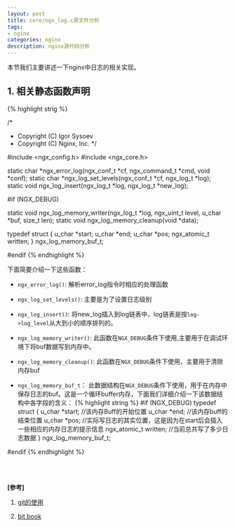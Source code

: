 ```yaml
---
layout: post
title: core/ngx_log.c源文件分析
tags:
- nginx
categories: nginx
description: nginx源代码分析
---
```



本节我们主要讲述一下nginx中日志的相关实现。


<!-- more -->


## 1. 相关静态函数声明
{% highlight strig %}

/*
 * Copyright (C) Igor Sysoev
 * Copyright (C) Nginx, Inc.
 */


#include <ngx_config.h>
#include <ngx_core.h>


static char *ngx_error_log(ngx_conf_t *cf, ngx_command_t *cmd, void *conf);
static char *ngx_log_set_levels(ngx_conf_t *cf, ngx_log_t *log);
static void ngx_log_insert(ngx_log_t *log, ngx_log_t *new_log);


#if (NGX_DEBUG)

static void ngx_log_memory_writer(ngx_log_t *log, ngx_uint_t level,
    u_char *buf, size_t len);
static void ngx_log_memory_cleanup(void *data);


typedef struct {
    u_char        *start;
    u_char        *end;
    u_char        *pos;
    ngx_atomic_t   written;
} ngx_log_memory_buf_t;

#endif
{% endhighlight %}

下面简要介绍一下这些函数：

* ```ngx_error_log()```: 解析error_log指令时相应的处理函数

* ```ngx_log_set_levels()```: 主要是为了设置日志级别

* ```ngx_log_insert()```: 将new_log插入到log链表中，log链表是按```log->log_level```从大到小的顺序排列的。

* ```ngx_log_memory_writer()```: 此函数在```NGX_DEBUG```条件下使用,主要用于在调试环境下将buf数据写到内存中。

* ```ngx_log_memory_cleanup()```: 此函数在```NGX_DEBUG```条件下使用，主要用于清除内存buf

* ```ngx_log_memory_buf_t```： 此数据结构在```NGX_DEBUG```条件下使用，用于在内存中保存日志的buf。这是一个循环buffer内存，下面我们详细介绍一下该数据结构中各字段的含义：
{% highlight string %}
#if (NGX_DEBUG)
typedef struct {
    u_char        *start;      //该内存Buff的开始位置
    u_char        *end;        //该内存buff的结束位置
    u_char        *pos;        //实际写日志的其实位置，这是因为在start后会插入一些相应的内存日志的提示信息
    ngx_atomic_t   written;    //当前总共写了多少日志数据
} ngx_log_memory_buf_t;

#endif
{% endhighlight %}



<br />
<br />

**[参考]**

1. [git的使用](https://www.yiibai.com/git/git-quick-start.html)

2. [bit book](https://git-scm.com/book/zh/v2)
<br />
<br />
<br />

